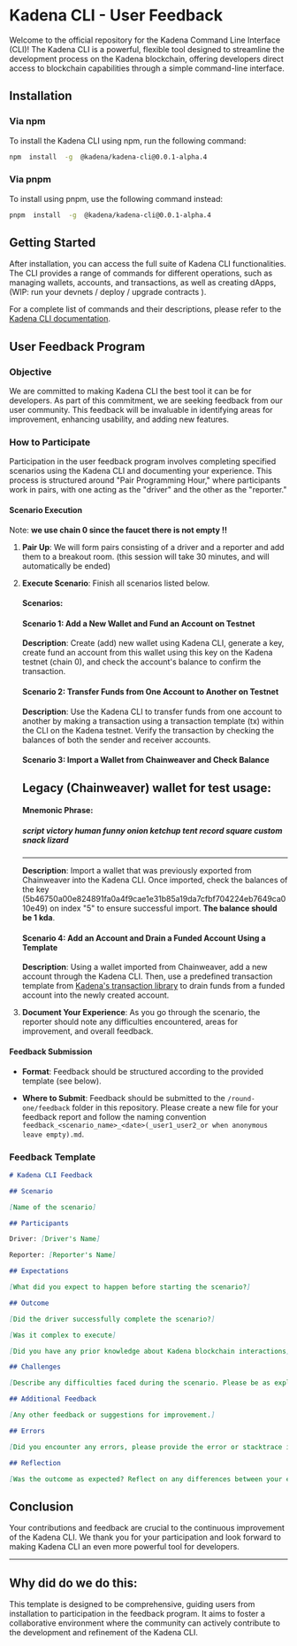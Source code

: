 # Kadena CLI - User Feedback

Welcome to the official repository for the Kadena Command Line Interface (CLI)! The Kadena CLI is a powerful, flexible tool designed to streamline the development process on the Kadena blockchain, offering developers direct access to blockchain capabilities through a simple command-line interface.

## Installation

### Via npm

To install the Kadena CLI using npm, run the following command:

```bash
npm  install  -g  @kadena/kadena-cli@0.0.1-alpha.4
```

### Via pnpm

To install using pnpm, use the following command instead:

```bash
pnpm  install  -g  @kadena/kadena-cli@0.0.1-alpha.4
```

## Getting Started

After installation, you can access the full suite of Kadena CLI functionalities. The CLI provides a range of commands for different operations, such as managing wallets, accounts, and transactions, as well as creating dApps, (WIP: run your devnets / deploy / upgrade contracts ).

For a complete list of commands and their descriptions, please refer to the [Kadena CLI documentation](https://www.npmjs.com/package/@kadena/kadena-cli).

## User Feedback Program

### Objective

We are committed to making Kadena CLI the best tool it can be for developers. As part of this commitment, we are seeking feedback from our user community. This feedback will be invaluable in identifying areas for improvement, enhancing usability, and adding new features.

### How to Participate

Participation in the user feedback program involves completing specified scenarios using the Kadena CLI and documenting your experience. This process is structured around "Pair Programming Hour," where participants work in pairs, with one acting as the "driver" and the other as the "reporter."

#### Scenario Execution

Note: **we use chain 0 since the faucet there is not empty !!**

1.  **Pair Up**: We will form pairs consisting of a driver and a reporter and add them to a breakout room. (this session will take 30 minutes, and will automatically be ended)

2.  **Execute Scenario**: Finish all scenarios listed below.

    #### Scenarios:

    #### Scenario 1: Add a New Wallet and Fund an Account on Testnet

    **Description**: Create (add) new wallet using Kadena CLI, generate a key, create fund an account from this wallet using this key on the Kadena testnet (chain 0), and check the account's balance to confirm the transaction.


    #### Scenario 2: Transfer Funds from One Account to Another on Testnet

    **Description**: Use the Kadena CLI to transfer funds from one account to another by making a transaction using a transaction template (tx) within the CLI on the Kadena testnet. Verify the transaction by checking the balances of both the sender and receiver accounts.

    #### Scenario 3: Import a Wallet from Chainweaver and Check Balance

    ## **Legacy (Chainweaver) wallet for test usage:**

    #### Mnemonic Phrase:

    ##### script victory human funny onion ketchup tent record square custom snack lizard

    ***

    **Description**:
    Import a wallet that was previously exported from Chainweaver into the Kadena CLI.
    Once imported, check the balances of the key (5b46750a00e824891fa0a4f9cae1e31b85a19da7cfbf704224eb7649ca010e49) on index "5" to ensure successful import.
    **The balance should be 1 kda**.

    #### Scenario 4: Add an Account and Drain a Funded Account Using a Template

    **Description**: Using a wallet imported from Chainweaver, add a new account through the Kadena CLI. Then, use a predefined transaction template from [Kadena's transaction library](https://github.com/kadena-io/txlib/blob/master/drain.ktpl) to drain funds from a funded account into the newly created account.

4.  **Document Your Experience**: As you go through the scenario, the reporter should note any difficulties encountered, areas for improvement, and overall feedback.

#### Feedback Submission

- **Format**: Feedback should be structured according to the provided template (see below).

- **Where to Submit**: Feedback should be submitted to the `/round-one/feedback` folder in this repository. Please create a new file for your feedback report and follow the naming convention `feedback_<scenario_name>_<date>(_user1_user2_or when anonymous leave empty).md`.

### Feedback Template

```markdown
# Kadena CLI Feedback

## Scenario

[Name of the scenario]

## Participants

Driver: [Driver's Name]

Reporter: [Reporter's Name]

## Expectations

[What did you expect to happen before starting the scenario?]

## Outcome

[Did the driver successfully complete the scenario?]

[Was it complex to execute]

[Did you have any prior knowledge about Kadena blockchain interactions]

## Challenges

[Describe any difficulties faced during the scenario. Please be as explicit as possible]

## Additional Feedback

[Any other feedback or suggestions for improvement.]

## Errors

[Did you encounter any errors, please provide the error or stacktrace if any given]

## Reflection

[Was the outcome as expected? Reflect on any differences between your expectations and the actual outcome.]
```

## Conclusion

Your contributions and feedback are crucial to the continuous improvement of the Kadena CLI. We thank you for your participation and look forward to making Kadena CLI an even more powerful tool for developers.

---

## Why did do we do this:

This template is designed to be comprehensive, guiding users from installation to participation in the feedback program. It aims to foster a collaborative environment where the community can actively contribute to the development and refinement of the Kadena CLI.
